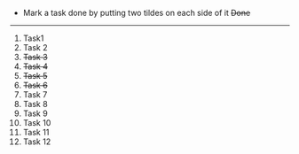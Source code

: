 * Mark a task done by putting two tildes on each side of it ~~Done~~
___
1. Task1
2. Task 2
3. ~~Task 3~~
4. ~~Task 4~~
5. ~~Task 5~~
6. ~~Task 6~~
7. Task 7
8. Task 8
9. Task 9
10. Task 10
11. Task 11
12. Task 12
